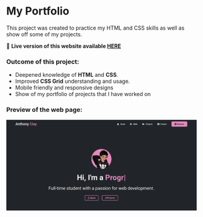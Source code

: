 # My Portfolio

This project was created to practice my HTML and CSS skills as well as show off some of my projects.

🔗 **Live version of this website available [HERE](https://aclaystudios.com/)**

### Outcome of this project:

- Deepened knowledge of **HTML** and **CSS**.
- Improved **CSS Grid** understanding and usage.
- Mobile friendly and responsive designs
- Show of my portfolio of projects that I have worked on

### Preview of the web page:

![Preview of the site](img/screenshot.png)
